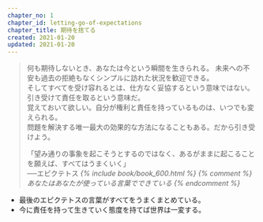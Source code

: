 ```yaml
---
chapter_no: 1
chapter_id: letting-go-of-expectations
chapter_title: 期待を捨てる
created: 2021-01-20
updated: 2021-01-20
---
```

> 何も期待しないとき、あなたは今という瞬間を生きられる。 未来への不安も過去の拒絶もなくシンプルに訪れた状況を歓迎できる。  
> そしてすべてを受け容れるとは、仕方なく妥協するという意味ではない。引き受けて責任を取るという意味だ。  
> 覚えておいて欲しい。自分が権利と責任を持っているものは、いつでも変えられる。  
> 問題を解決する唯一最大の効果的な方法になることもある。だから引き受けよう。  
>   
> 「望み通りの事象を起こそうとするのではなく、あるがままに起こることを願えば、すべてはうまくいく」  
> ──エピクテトス
> <cite>{% include book/book_600.html %} {% comment %} あなたはあなたが使っている言葉でできている {% endcomment %}</cite>

- 最後のエピクテトスの言葉がすべてをうまくまとめている。
- 今に責任を持って生きていく態度を持てば世界は一変する。